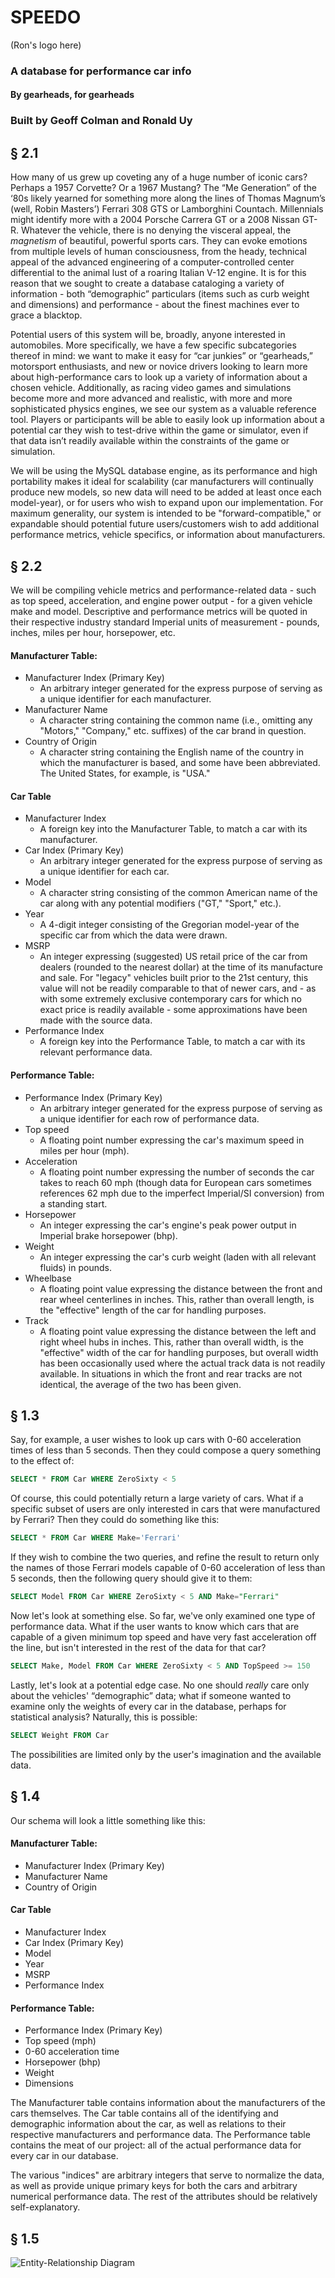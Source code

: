 # SPEEDO

(Ron's logo here)

### A database for performance car info
#### By gearheads, for gearheads
### Built by Geoff Colman and Ronald Uy

## § 2.1

How many of us grew up coveting any of a huge number of iconic cars? Perhaps a 1957 Corvette? Or a 1967 Mustang? The “Me Generation” of the ‘80s likely yearned for something more along the lines of Thomas Magnum’s (well, Robin Masters’) Ferrari 308 GTS or Lamborghini Countach. Millennials might identify more with a 2004 Porsche Carrera GT or a 2008 Nissan GT-R. Whatever the vehicle, there is no denying the visceral appeal, the _magnetism_ of beautiful, powerful sports cars. They can evoke emotions from multiple levels of human consciousness, from the heady, technical appeal of the advanced engineering of a computer-controlled center differential to the animal lust of a roaring Italian V-12 engine. It is for this reason that we sought to create a database cataloging a variety of information - both “demographic” particulars (items such as curb weight and dimensions) and performance - about the finest machines ever to grace a blacktop.

Potential users of this system will be, broadly, anyone interested in automobiles. More specifically, we have a few specific subcategories thereof in mind: we want to make it easy for “car junkies” or “gearheads,” motorsport enthusiasts, and new or novice drivers looking to learn more about high-performance cars to look up a variety of information about a chosen vehicle. Additionally, as racing video games and simulations become more and more advanced and realistic, with more and more sophisticated physics engines, we see our system as a valuable reference tool. Players or participants will be able to easily look up information about a potential car they wish to test-drive within the game or simulator, even if that data isn’t readily available within the constraints of the game or simulation.

We will be using the MySQL database engine, as its performance and high portability makes it ideal for scalability (car manufacturers will continually produce new models, so new data will need to be added at least once each model-year), or for users who wish to expand upon our implementation. For maximum generality, our system is intended to be "forward-compatible," or expandable should potential future users/customers wish to add additional performance metrics, vehicle specifics, or information about manufacturers.



## § 2.2

We will be compiling vehicle metrics and performance-related data - such as top speed, acceleration, and engine power output - for a given vehicle make and model. Descriptive and performance metrics will be quoted in their respective industry standard Imperial units of measurement - pounds, inches, miles per hour, horsepower, etc.

#### Manufacturer Table: 
- Manufacturer Index (Primary Key)
  - An arbitrary integer generated for the express purpose of serving as a unique identifier for each manufacturer.
- Manufacturer Name
  - A character string containing the common name (i.e., omitting any "Motors," "Company," etc. suffixes) of the car brand in question.
- Country of Origin
  - A character string containing the English name of the country in which the manufacturer is based, and some have been abbreviated. The United States, for example, is "USA."

#### Car Table
- Manufacturer Index
  - A foreign key into the Manufacturer Table, to match a car with its manufacturer.
- Car Index (Primary Key)
  - An arbitrary integer generated for the express purpose of serving as a unique identifier for each car.
- Model
  - A character string consisting of the common American name of the car along with any potential modifiers ("GT," "Sport," etc.).
- Year
  - A 4-digit integer consisting of the Gregorian model-year of the specific car from which the data were drawn.
- MSRP
  - An integer expressing (suggested) US retail price of the car from dealers (rounded to the nearest dollar) at the time of its manufacture and sale. For "legacy" vehicles built prior to the 21st century, this value will not be readily comparable to that of newer cars, and - as with some extremely exclusive contemporary cars for which no exact price is readily available - some approximations have been made with the source data.
- Performance Index
  - A foreign key into the Performance Table, to match a car with its relevant performance data.

#### Performance Table:
- Performance Index (Primary Key)
  - An arbitrary integer generated for the express purpose of serving as a unique identifier for each row of performance data.
- Top speed
  - A floating point number expressing the car's maximum speed in miles per hour (mph).
- Acceleration
  - A floating point number expressing the number of seconds the car takes to reach 60 mph (though data for European cars sometimes references 62 mph due to the imperfect Imperial/SI conversion) from a standing start.
- Horsepower
  - An integer expressing the car's engine's peak power output in Imperial brake horsepower (bhp).
- Weight
  - An integer expressing the car's curb weight (laden with all relevant fluids) in pounds.
- Wheelbase
  - A floating point value expressing the distance between the front and rear wheel centerlines in inches. This, rather than overall length, is the "effective" length of the car for handling purposes.
- Track
  - A floating point value expressing the distance between the left and right wheel hubs in inches. This, rather than overall width, is the "effective" width of the car for handling purposes, but overall width has been occasionally used where the actual track data is not readily available. In situations in which the front and rear tracks are not identical, the average of the two has been given.

## § 1.3

Say, for example, a user wishes to look up cars with 0-60 acceleration times of less than 5 seconds. Then they could compose a query something to the effect of:

```SQL
SELECT * FROM Car WHERE ZeroSixty < 5
```

Of course, this could potentially return a large variety of cars. What if a specific subset of users are only interested in cars that were manufactured by Ferrari? Then they could do something like this:

```SQL
SELECT * FROM Car WHERE Make='Ferrari'
```

If they wish to combine the two queries, and refine the result to return only the names of those Ferrari models capable of 0-60 acceleration of less than 5 seconds, then the following query should give it to them:


```SQL
SELECT Model FROM Car WHERE ZeroSixty < 5 AND Make="Ferrari"
```

Now let's look at something else. So far, we've only examined one type of performance data. What if the user wants to know which cars that are capable of a given minimum top speed and have very fast acceleration off the line, but isn't interested in the rest of the data for that car?

```SQL
SELECT Make, Model FROM Car WHERE ZeroSixty < 5 AND TopSpeed >= 150
```

Lastly, let's look at a potential edge case. No one should _really_ care only about the vehicles' “demographic” data; what if someone wanted to examine only the weights of every car in the database, perhaps for statistical analysis? Naturally, this is possible:

```SQL
SELECT Weight FROM Car
```

The possibilities are limited only by the user's imagination and the available data.

## § 1.4

Our schema will look a little something like this:

#### Manufacturer Table: 
- Manufacturer Index (Primary Key)
- Manufacturer Name
- Country of Origin

#### Car Table
- Manufacturer Index
- Car Index (Primary Key) 
- Model
- Year
- MSRP
- Performance Index

#### Performance Table:
- Performance Index (Primary Key)
- Top speed (mph)
- 0-60 acceleration time
- Horsepower (bhp)
- Weight
- Dimensions

The Manufacturer table contains information about the manufacturers of the cars themselves. The Car table contains all of the identifying and demographic information about the car, as well as relations to their respective manufacturers and performance data. The Performance table contains the meat of our project: all of the actual performance data for every car in our database.

The various "indices" are arbitrary integers that serve to normalize the data, as well as provide unique primary keys for both the cars and arbitrary numerical performance data. The rest of the attributes should be relatively self-explanatory.

## § 1.5

![Entity-Relationship Diagram](https://github.com/ronaldooeee/CMSI-486/blob/master/Final%20ERD%20for%20Database%20Project.png)
